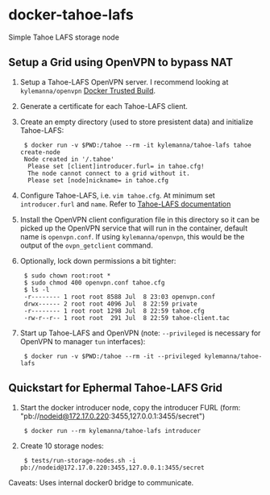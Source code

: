 docker-tahoe-lafs
=================

Simple Tahoe LAFS storage node

## Setup a Grid using OpenVPN to bypass NAT

1. Setup a Tahoe-LAFS OpenVPN server.  I recommend looking at `kylemanna/openvpn` [Docker Trusted Build](https://registry.hub.docker.com/u/kylemanna/openvpn/).
2. Generate a certificate for each Tahoe-LAFS client.
3. Create an empty directory (used to store presistent data) and initialize Tahoe-LAFS:

        $ docker run -v $PWD:/tahoe --rm -it kylemanna/tahoe-lafs tahoe create-node
        Node created in '/.tahoe'
         Please set [client]introducer.furl= in tahoe.cfg!
         The node cannot connect to a grid without it.
         Please set [node]nickname= in tahoe.cfg

4. Configure Tahoe-LAFS, i.e. `vim tahoe.cfg`.  At minimum set
   `introducer.furl` and `name`.  Refer to [Tahoe-LAFS documentation](https://tahoe-lafs.org/trac/tahoe-lafs/browser/docs/configuration.rst)

5. Install the OpenVPN client configuration file in this directory so it can be
   picked up the OpenVPN service that will run in the container, default name is
   `openvpn.conf`.  If using `kylemanna/openvpn`, this would be the output of the
   `ovpn_getclient` command.
6. Optionally, lock down permissions a bit tighter:

        $ sudo chown root:root *
        $ sudo chmod 400 openvpn.conf tahoe.cfg
        $ ls -l
        -r-------- 1 root root 8588 Jul  8 23:03 openvpn.conf
        drwx------ 2 root root 4096 Jul  8 22:59 private
        -r-------- 1 root root 1298 Jul  8 22:59 tahoe.cfg
        -rw-r--r-- 1 root root  291 Jul  8 22:59 tahoe-client.tac

7. Start up Tahoe-LAFS and OpenVPN (note: `--privileged` is necessary for OpenVPN to manager `tun` interfaces):

        $ docker run -v $PWD:/tahoe --rm -it --privileged kylemanna/tahoe-lafs

## Quickstart for Ephermal Tahoe-LAFS Grid

1. Start the docker introducer node, copy the introducer FURL (form: "pb://nodeid@172.17.0.220:3455,127.0.0.1:3455/secret")

        $ docker run --rm kylemanna/tahoe-lafs introducer

2. Create 10 storage nodes:

        $ tests/run-storage-nodes.sh -i pb://nodeid@172.17.0.220:3455,127.0.0.1:3455/secret

Caveats: Uses internal docker0 bridge to communicate.

